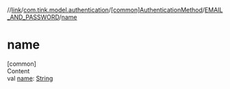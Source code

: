 //[link](../../../index.md)/[com.tink.model.authentication](../../index.md)/[[common]AuthenticationMethod](../index.md)/[EMAIL_AND_PASSWORD](index.md)/[name](name.md)



# name  
[common]  
Content  
val [name](name.md): [String](https://kotlinlang.org/api/latest/jvm/stdlib/kotlin/-string/index.html)  



